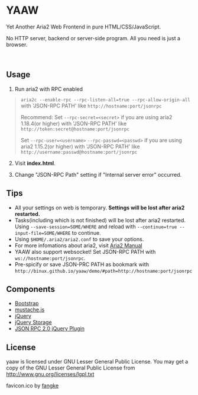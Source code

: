 YAAW
====

Yet Another Aria2 Web Frontend in pure HTML/CSS/JavaScript.

No HTTP server, backend or server-side program. All you need is just a browser.

<br />

Usage
-----
1. Run aria2 with RPC enabled
> `aria2c --enable-rpc --rpc-listen-all=true --rpc-allow-origin-all`
> with 'JSON-RPC PATH' like `http://hostname:port/jsonrpc`
>
> Recommend: Set `--rpc-secret=<secret>` if you are using aria2 1.18.4(or higher) with 'JSON-RPC PATH' like `http://token:secret@hostname:port/jsonrpc`
>
> Set `--rpc-user=<username>` `--rpc-passwd=<passwd>` if you are using aria2 1.15.2(or higher) with 'JSON-RPC PATH' like `http://username:passwd@hostname:port/jsonrpc`

2. Visit **index.html**.

3. Change "JSON-RPC Path" setting if "Internal server error" occurred.

Tips
----
* All your settings on web is temporary. **Settings will be lost after aria2 restarted.**
* Tasks(including which is not finished) will be lost after aria2 restarted. Using `--save-session=SOME/WHERE` and reload with `--continue=true --input-file=SOME/WHERE` to continue.
* Using `$HOME/.aria2/aria2.conf` to save your options.
* For more infomations about aria2, visit [Aria2 Manual](http://aria2.sourceforge.net/manual/en/html/)
* YAAW also support websocket! Set JSON-RPC PATH with `ws://hostname:port/jsonrpc`.
* Pre-spicify or save JSON-PRC PATH as bookmark with `http://binux.github.io/yaaw/demo/#path=http://hostname:port/jsonrpc`

Components
----------
+ [Bootstrap](http://twitter.github.com/bootstrap/)
+ [mustache.js](https://github.com/janl/mustache.js)
+ [jQuery](http://jquery.com/)
+ [jQuery Storage](http://archive.plugins.jquery.com/project/html5Storage)
+ [JSON RPC 2.0 jQuery Plugin](https://github.com/datagraph/jquery-jsonrpc)

License
-------
yaaw is licensed under GNU Lesser General Public License.
You may get a copy of the GNU Lesser General Public License from http://www.gnu.org/licenses/lgpl.txt

favicon.ico by [fangke](http://fangke.im/)
